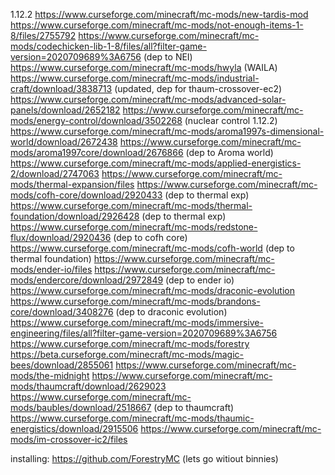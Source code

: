 1.12.2
https://www.curseforge.com/minecraft/mc-mods/new-tardis-mod
https://www.curseforge.com/minecraft/mc-mods/not-enough-items-1-8/files/2755792
https://www.curseforge.com/minecraft/mc-mods/codechicken-lib-1-8/files/all?filter-game-version=2020709689%3A6756 (dep to NEI)
https://www.curseforge.com/minecraft/mc-mods/hwyla (WAILA)
https://www.curseforge.com/minecraft/mc-mods/industrial-craft/download/3838713 (updated, dep for thaum-crossover-ec2)
https://www.curseforge.com/minecraft/mc-mods/advanced-solar-panels/download/2652182
https://www.curseforge.com/minecraft/mc-mods/energy-control/download/3502268 (nuclear control 1.12.2)
https://www.curseforge.com/minecraft/mc-mods/aroma1997s-dimensional-world/download/2672438
https://www.curseforge.com/minecraft/mc-mods/aroma1997core/download/2676866 (dep to Aroma world)
https://www.curseforge.com/minecraft/mc-mods/applied-energistics-2/download/2747063
https://www.curseforge.com/minecraft/mc-mods/thermal-expansion/files
https://www.curseforge.com/minecraft/mc-mods/cofh-core/download/2920433 (dep to thermal exp)
https://www.curseforge.com/minecraft/mc-mods/thermal-foundation/download/2926428 (dep to thermal exp)
https://www.curseforge.com/minecraft/mc-mods/redstone-flux/download/2920436 (dep to cofh core)
https://www.curseforge.com/minecraft/mc-mods/cofh-world (dep to thermal foundation)
https://www.curseforge.com/minecraft/mc-mods/ender-io/files
https://www.curseforge.com/minecraft/mc-mods/endercore/download/2972849 (dep to ender io)
https://www.curseforge.com/minecraft/mc-mods/draconic-evolution
https://www.curseforge.com/minecraft/mc-mods/brandons-core/download/3408276 (dep to draconic evolution)
https://www.curseforge.com/minecraft/mc-mods/immersive-engineering/files/all?filter-game-version=2020709689%3A6756
https://www.curseforge.com/minecraft/mc-mods/forestry
https://beta.curseforge.com/minecraft/mc-mods/magic-bees/download/2855061
https://www.curseforge.com/minecraft/mc-mods/the-midnight
https://www.curseforge.com/minecraft/mc-mods/thaumcraft/download/2629023
https://www.curseforge.com/minecraft/mc-mods/baubles/download/2518667 (dep to thaumcraft)
https://www.curseforge.com/minecraft/mc-mods/thaumic-energistics/download/2915506
https://www.curseforge.com/minecraft/mc-mods/im-crossover-ic2/files

installing:
https://github.com/ForestryMC (lets go witiout binnies)


